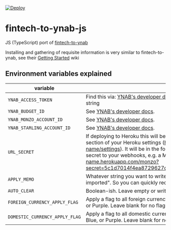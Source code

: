 [![Deploy](https://www.herokucdn.com/deploy/button.svg)](https://heroku.com/deploy?template=https://github.com/adambowles/fintech-to-ynab-js)

# fintech-to-ynab-js

JS (TypeScript) port of [fintech-to-ynab](https://github.com/fintech-to-ynab/fintech-to-ynab)

Installing and gathering of requisite information is very similar to fintech-to-ynab, see their [Getting Started](https://github.com/fintech-to-ynab/fintech-to-ynab/wiki/Getting-Started) wiki

## Environment variables explained

variable | description
--- | ---
`YNAB_ACCESS_TOKEN` | Find this via: [YNAB's developer docs](https://api.youneedabudget.com/). It will be in the format of a 64 character hexadecimal string
`YNAB_BUDGET_ID` | See [YNAB's developer docs](https://api.youneedabudget.com/).
`YNAB_MONZO_ACCOUNT_ID` | See [YNAB's developer docs](https://api.youneedabudget.com/).
`YNAB_STARLING_ACCOUNT_ID` | See [YNAB's developer docs](https://api.youneedabudget.com/).
`URL_SECRET` | If deploying to Heroku this will be auto generated for you, find it in the 'Config vars' section of your Heroku settings (https://dashboard.heroku.com/apps/your-app-name/settings). It will be in the format of a 64 character hexadecimal string. Apply this secret to your webhooks, e.g. a Monzo webhook might be https://your-app-name.herokuapp.com/monzo?secret=5c1d7014f4ea8729627cb4e8b8b1e70f08eeadb45f3f5d99b5ed627a508c375c
`APPLY_MEMO` | Whatever string you want to write into the memo field of every transaction, e.g. "Auto imported". So you can quickly recognise automatically import transactions
`AUTO_CLEAR` | Boolean-ish. Leave empty or write `false` to disable auto clearing
`FOREIGN_CURRENCY_APPLY_FLAG` | Apply a flag to all foreign currency transactions. One of: Red, Orange, Yellow, Green, Blue, or Purple. Leave blank for no flag
`DOMESTIC_CURRENCY_APPLY_FLAG` | Apply a flag to all domestic currency transactions. One of: Red, Orange, Yellow, Green, Blue, or Purple. Leave blank for no flag
